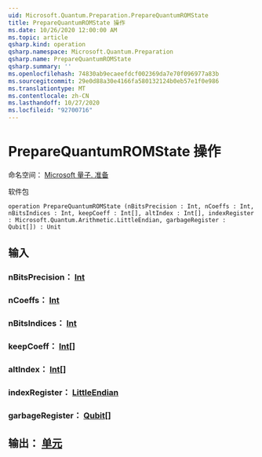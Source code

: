 ```yaml
---
uid: Microsoft.Quantum.Preparation.PrepareQuantumROMState
title: PrepareQuantumROMState 操作
ms.date: 10/26/2020 12:00:00 AM
ms.topic: article
qsharp.kind: operation
qsharp.namespace: Microsoft.Quantum.Preparation
qsharp.name: PrepareQuantumROMState
qsharp.summary: ''
ms.openlocfilehash: 74830ab9ecaeefdcf002369da7e70f096977a83b
ms.sourcegitcommit: 29e0d88a30e4166fa580132124b0eb57e1f0e986
ms.translationtype: MT
ms.contentlocale: zh-CN
ms.lasthandoff: 10/27/2020
ms.locfileid: "92700716"
---
```

# <a name="preparequantumromstate-operation"></a>PrepareQuantumROMState 操作

命名空间： [Microsoft 量子. 准备](xref:Microsoft.Quantum.Preparation)

软件包 [](https://nuget.org/packages/)




```qsharp
operation PrepareQuantumROMState (nBitsPrecision : Int, nCoeffs : Int, nBitsIndices : Int, keepCoeff : Int[], altIndex : Int[], indexRegister : Microsoft.Quantum.Arithmetic.LittleEndian, garbageRegister : Qubit[]) : Unit
```


## <a name="input"></a>输入

### <a name="nbitsprecision--int"></a>nBitsPrecision： [Int](xref:microsoft.quantum.lang-ref.int)




### <a name="ncoeffs--int"></a>nCoeffs： [Int](xref:microsoft.quantum.lang-ref.int)




### <a name="nbitsindices--int"></a>nBitsIndices： [Int](xref:microsoft.quantum.lang-ref.int)




### <a name="keepcoeff--int"></a>keepCoeff： [Int](xref:microsoft.quantum.lang-ref.int)[]




### <a name="altindex--int"></a>altIndex： [Int](xref:microsoft.quantum.lang-ref.int)[]




### <a name="indexregister--littleendian"></a>indexRegister： [LittleEndian](xref:Microsoft.Quantum.Arithmetic.LittleEndian)




### <a name="garbageregister--qubit"></a>garbageRegister： [Qubit](xref:microsoft.quantum.lang-ref.qubit)[]





## <a name="output--unit"></a>输出： [单元](xref:microsoft.quantum.lang-ref.unit)

